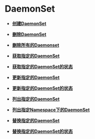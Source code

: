 # DaemonSet<a name="cce_02_0132"></a>

-   **[创建DaemonSet](创建DaemonSet.md)**  

-   **[删除DaemonSet](删除DaemonSet.md)**  

-   **[删除所有的Daemonset](删除所有的Daemonset.md)**  

-   **[获取指定的DaemonSet](获取指定的DaemonSet.md)**  

-   **[获取指定的DaemonSet的状态](获取指定的DaemonSet的状态.md)**  

-   **[更新指定的DaemonSet](更新指定的DaemonSet.md)**  

-   **[更新指定的DaemonSet的状态](更新指定的DaemonSet的状态.md)**  

-   **[列出指定的DaemonSet](列出指定的DaemonSet.md)**  

-   **[列出指定Namespace下的DaemonSet](列出指定Namespace下的DaemonSet.md)**  

-   **[替换指定的DaemonSet](替换指定的DaemonSet.md)**  

-   **[替换指定的DaemonSet的状态](替换指定的DaemonSet的状态.md)**  


